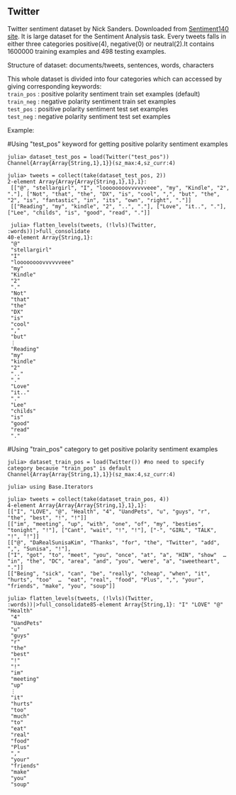 ## Twitter

Twitter sentiment dataset by Nick Sanders. Downloaded from [Sentiment140 site](http://help.sentiment140.com/for-students).
It is large dataset for the Sentiment Analysis task. Every tweets falls in either three categories positive(4), negative(0) or neutral(2).It contains 1600000 training examples and 498 testing examples.

Structure of dataset:
documents/tweets, sentences, words, characters

This whole dataset is divided into four categories which can accessed by giving corresponding keywords: <br>
`train_pos`   :   positive polarity sentiment train set examples (default) <br>
`train_neg`   :   negative polarity sentiment train set examples <br>
`test_pos`    :   positive polarity sentiment test set examples <br>
`test_neg`    :   negative polarity sentiment test set examples <br>

Example:

#Using "test_pos" keyword for getting positive polarity sentiment examples

```
julia> dataset_test_pos = load(Twitter("test_pos"))
Channel{Array{Array{String,1},1}}(sz_max:4,sz_curr:4)

julia> tweets = collect(take(dataset_test_pos, 2))
2-element Array{Array{Array{String,1},1},1}:
 [["@", "stellargirl", "I", "loooooooovvvvvveee", "my", "Kindle", "2", "."], ["Not", "that", "the", "DX", "is", "cool", ",", "but", "the", "2", "is", "fantastic", "in", "its", "own", "right", "."]]
 [["Reading", "my", "kindle", "2", "..", "."], ["Love", "it..", "."], ["Lee", "childs", "is", "good", "read", "."]]

 julia> flatten_levels(tweets, (!lvls)(Twitter, :words))|>full_consolidate
40-element Array{String,1}:
 "@"
 "stellargirl"
 "I"
 "loooooooovvvvvveee"
 "my"
 "Kindle"
 "2"
 "."
 "Not"
 "that"
 "the"
 "DX"
 "is"
 "cool"
 ","
 "but"
 ⋮
 "Reading"
 "my"
 "kindle"
 "2"
 ".."
 "."
 "Love"
 "it.."
 "."
 "Lee"
 "childs"
 "is"
 "good"
 "read"
 "."
```

#Using "train_pos" category to get positive polarity sentiment examples

```
julia> dataset_train_pos = load(Twitter()) #no need to specify category because "train_pos" is default
Channel{Array{Array{String,1},1}}(sz_max:4,sz_curr:4)

julia> using Base.Iterators

julia> tweets = collect(take(dataset_train_pos, 4))
4-element Array{Array{Array{String,1},1},1}:
[["I", "LOVE", "@", "Health", "4", "UandPets", "u", "guys", "r", "the", "best", "!", "!"]]
[["im", "meeting", "up", "with", "one", "of", "my", "besties", "tonight", "!"], ["Cant", "wait", "!", "!"], ["-", "GIRL", "TALK", "!", "!"]]
[["@", "DaRealSunisaKim", "Thanks", "for", "the", "Twitter", "add", ",", "Sunisa", "!"],
["I", "got", "to", "meet", "you", "once", "at", "a", "HIN", "show"  …  "in", "the", "DC", "area", "and", "you", "were", "a", "sweetheart", "."]]
[["Being", "sick", "can", "be", "really", "cheap", "when", "it", "hurts", "too"  …  "eat", "real", "food", "Plus", ",", "your", "friends", "make", "you", "soup"]]

julia> flatten_levels(tweets, (!lvls)(Twitter, :words))|>full_consolidate85-element Array{String,1}: "I" "LOVE" "@" "Health"
 "4"
 "UandPets"
 "u"
 "guys"
 "r"
 "the"
 "best"
 "!"
 "!"
 "im"
 "meeting"
 "up"
 ⋮
 "it"
 "hurts"
 "too"
 "much"
 "to"
 "eat"
 "real"
 "food"
 "Plus"
 ","
 "your"
 "friends"
 "make"
 "you"
 "soup"

```
